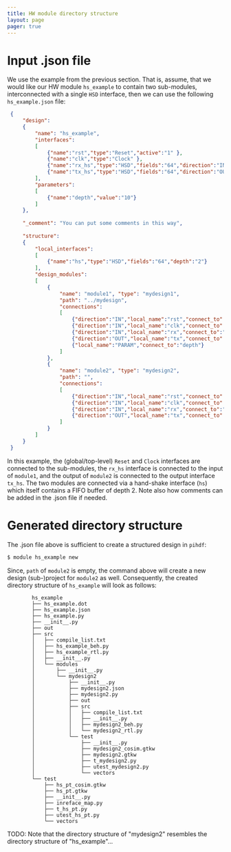 ```yaml
---
title: HW module directory structure
layout: page 
pager: true
---
```



Input .json file
===============

We use the example from the previous section. That is,
assume, that we would like our HW module `hs_example` to contain two sub-modules, interconnected with a single `HSD` interface, then we can use the following `hs_example.json` file:

```.json
 {
     "design":
     {
         "name": "hs_example",
         "interfaces":
         [
             {"name":"rst","type":"Reset","active":"1" },
             {"name":"clk","type":"Clock" },
             {"name":"rx_hs","type":"HSD","fields":"64","direction":"IN"},
             {"name":"tx_hs","type":"HSD","fields":"64","direction":"OUT"}
         ],
         "parameters":
         [
             {"name":"depth","value":"10"}
         ]
     },
 
     "_comment": "You can put some comments in this way",
 
     "structure":
     {
         "local_interfaces":
         [
             {"name":"hs","type":"HSD","fields":"64","depth":"2"}
         ],
         "design_modules":
         [
             {
                 "name": "module1", "type": "mydesign1",
                 "path": "../mydesign",
                 "connections":
                 [
                     {"direction":"IN","local_name":"rst","connect_to":"rst"},
                     {"direction":"IN","local_name":"clk","connect_to":"clk"},
                     {"direction":"IN","local_name":"rx","connect_to":"rx_hs"},
                     {"direction":"OUT","local_name":"tx","connect_to":"hs"},
                     {"local_name":"PARAM","connect_to":"depth"}
                 ]
             },
             {
                 "name": "module2", "type": "mydesign2",
                 "path": "",
                 "connections":
                 [
                     {"direction":"IN","local_name":"rst","connect_to":"rst"},
                     {"direction":"IN","local_name":"clk","connect_to":"clk"},
                     {"direction":"IN","local_name":"rx","connect_to":"hs"},
                     {"direction":"OUT","local_name":"tx","connect_to":"tx_hs"}
                 ]
             }
         ]
     }
 }
```

In this example, the (global/top-level) `Reset` and `Clock` interfaces are connected to the sub-modules, the `rx_hs` interface is connected to the input of `module1`, and the output of `module2` is connected to the output interface `tx_hs`. The two modules are connected via a hand-shake interface (`hs`) which itself contains a FIFO buffer of depth 2. Note also how comments can be added in the .json file if needed.

Generated directory structure
=============================

The .json file above is sufficient to create a structured design in `pihdf`:

```.bash
$ module hs_example new
```
Since, `path` of `module2` is empty, the command above
will create a new design (sub-)project for `module2` as well. Consequently, the created directory structure of `hs_example` will look as follows:

```
        hs_example
        ├── hs_example.dot
        ├── hs_example.json
        ├── hs_example.py
        ├── __init__.py
        ├── out
        ├── src
        │   ├── compile_list.txt
        │   ├── hs_example_beh.py
        │   ├── hs_example_rtl.py
        │   ├── __init__.py
        │   └── modules
        │       ├── __init__.py
        │       └── mydesign2
        │           ├── __init__.py
        │           ├── mydesign2.json
        │           ├── mydesign2.py
        │           ├── out
        │           ├── src
        │           │   ├── compile_list.txt
        │           │   ├── __init__.py
        │           │   ├── mydesign2_beh.py
        │           │   └── mydesign2_rtl.py
        │           └── test
        │               ├── __init__.py
        │               ├── mydesign2_cosim.gtkw
        │               ├── mydesign2.gtkw
        │               ├── t_mydesign2.py
        │               ├── utest_mydesign2.py
        │               └── vectors
        └── test
            ├── hs_pt_cosim.gtkw
            ├── hs_pt.gtkw
            ├── __init__.py
            ├── inreface_map.py
            ├── t_hs_pt.py
            ├── utest_hs_pt.py
            └── vectors
```

TODO: Note that the directory structure of "mydesign2" resembles the directory structure of "hs_example"... 
